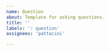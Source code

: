 ```yaml
---
name: Question
about: Template for asking questions.
title: ''
labels: '❔ question'
assignees: 'pattacini'

---
```


